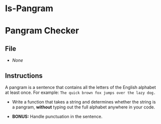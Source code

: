 # Is-Pangram

# Pangram Checker

## File

* *None*

## Instructions

A pangram is a sentence that contains all the letters of the English alphabet at least once. For example: `The quick brown fox jumps over the lazy dog.`

* Write a function that takes a string and determines whether the string is a pangram, **without** typing out the full alphabet anywhere in your code.

* **BONUS:** Handle punctuation in the sentence.
